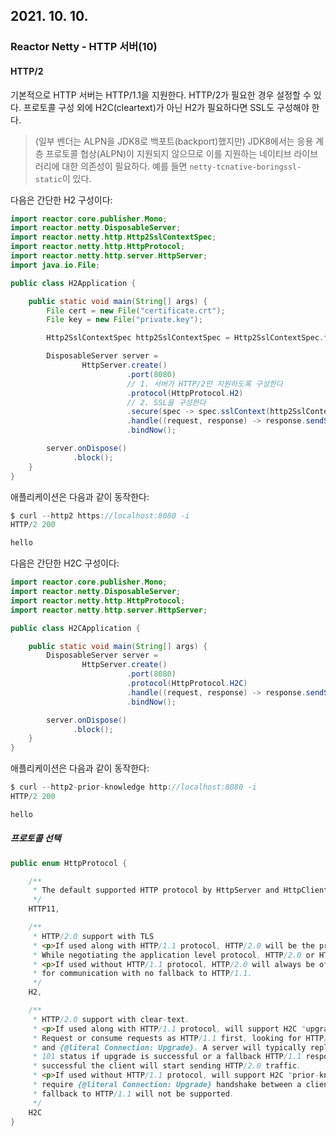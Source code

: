 ## 2021. 10. 10.

### Reactor Netty - HTTP 서버(10)

#### HTTP/2

기본적으로 HTTP 서버는 HTTP/1.1을 지원한다. HTTP/2가 필요한 경우 설정할 수 있다. 프로토콜 구성 외에 H2C(cleartext)가 아닌 H2가 필요하다면 SSL도 구성해야 한다.

> (일부 벤더는 ALPN을 JDK8로 백포트(backport)했지만) JDK8에서는 응용 계층 프로토콜 협상(ALPN)이 지원되지 않으므로 이를 지원하는 네이티브 라이브러리에 대한 의존성이 필요하다. 예를 들면 `netty-tcnative-boringssl-static`이 있다.

다음은 간단한 H2 구성이다:

```java
import reactor.core.publisher.Mono;
import reactor.netty.DisposableServer;
import reactor.netty.http.Http2SslContextSpec;
import reactor.netty.http.HttpProtocol;
import reactor.netty.http.server.HttpServer;
import java.io.File;

public class H2Application {

	public static void main(String[] args) {
		File cert = new File("certificate.crt");
		File key = new File("private.key");

		Http2SslContextSpec http2SslContextSpec = Http2SslContextSpec.forServer(cert, key);

		DisposableServer server =
				HttpServer.create()
				          .port(8080)
            			  // 1. 서버가 HTTP/2만 지원하도록 구성한다
				          .protocol(HttpProtocol.H2)          
            			  // 2. SSL을 구성한다
				          .secure(spec -> spec.sslContext(http2SslContextSpec)) 
				          .handle((request, response) -> response.sendString(Mono.just("hello")))
				          .bindNow();

		server.onDispose()
		      .block();
	}
}
```

애플리케이션은 다음과 같이 동작한다:

```java
$ curl --http2 https://localhost:8080 -i
HTTP/2 200

hello
```

다음은 간단한 H2C 구성이다:

```java
import reactor.core.publisher.Mono;
import reactor.netty.DisposableServer;
import reactor.netty.http.HttpProtocol;
import reactor.netty.http.server.HttpServer;

public class H2CApplication {

	public static void main(String[] args) {
		DisposableServer server =
				HttpServer.create()
				          .port(8080)
				          .protocol(HttpProtocol.H2C)
				          .handle((request, response) -> response.sendString(Mono.just("hello")))
				          .bindNow();

		server.onDispose()
		      .block();
	}
}
```

애플리케이션은 다음과 같이 동작한다:

```java
$ curl --http2-prior-knowledge http://localhost:8080 -i
HTTP/2 200

hello
```

##### 프로토콜 선택

```java
public enum HttpProtocol {

	/**
	 * The default supported HTTP protocol by HttpServer and HttpClient
	 */
	HTTP11,

	/**
	 * HTTP/2.0 support with TLS
	 * <p>If used along with HTTP/1.1 protocol, HTTP/2.0 will be the preferred protocol.
	 * While negotiating the application level protocol, HTTP/2.0 or HTTP/1.1 can be chosen.
	 * <p>If used without HTTP/1.1 protocol, HTTP/2.0 will always be offered as a protocol
	 * for communication with no fallback to HTTP/1.1.
	 */
	H2,

	/**
	 * HTTP/2.0 support with clear-text.
	 * <p>If used along with HTTP/1.1 protocol, will support H2C "upgrade":
	 * Request or consume requests as HTTP/1.1 first, looking for HTTP/2.0 headers
	 * and {@literal Connection: Upgrade}. A server will typically reply a successful
	 * 101 status if upgrade is successful or a fallback HTTP/1.1 response. When
	 * successful the client will start sending HTTP/2.0 traffic.
	 * <p>If used without HTTP/1.1 protocol, will support H2C "prior-knowledge": Doesn't
	 * require {@literal Connection: Upgrade} handshake between a client and server but
	 * fallback to HTTP/1.1 will not be supported.
	 */
	H2C
}
```



